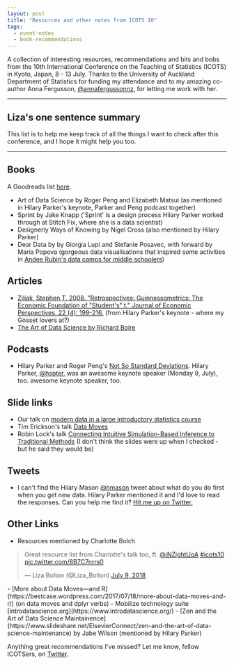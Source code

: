 ```yaml
---
layout: post
title: "Resources and other notes from ICOTS 10"
tags:
  - event-notes
  - book-recommendations
---
```


A collection of interesting resources, recommendations and bits and bobs from the 10th International Conference on the Teaching of Statistics (ICOTS) in Kyoto, Japan, 8 - 13 July. Thanks to the University of Auckland Department of Statistics for funding my attendance and to my amazing co-author Anna Fergusson, [@annafergussonnz](https://twitter.com/annafergussonnz), for letting me work with her.

---

## Liza's one sentence summary
This list is to help me keep track of all the things I want to check after this conference, and I hope it might help you too.

---

## Books
A Goodreads list [here](https://www.goodreads.com/review/list/44982838-liza?shelf=icots10).
  - Art of Data Science by Roger Peng and Elizabeth Matsui (as mentioned in Hilary Parker's keynote, Parker and Peng podcast together)
  - Sprint by Jake Knapp ('Sprint' is a design process Hilary Parker worked through at Stitch Fix, where she is a data scientist)
  - Designerly Ways of Knowing by Nigel Cross (also mentioned by Hilary Parker)
  - Dear Data by by Giorgia Lupi and Stefanie Posavec, with forward by Maria Popova (gorgeous data visualisations that inspired some activities in [Andee Rubin's data camps for middle schoolers](https://www.nsf.gov/awardsearch/showAward?AWD_ID=1742255&HistoricalAwards=false))

## Articles
  - [Ziliak, Stephen T. 2008. "Retrospectives: Guinnessometrics: The Economic Foundation of "Student's" t." Journal of Economic Perspectives, 22 (4): 199-216.](https://www.aeaweb.org/articles?id=10.1257/jep.22.4.199) (from Hilary Parker's keynote - where my Gosset lovers at?)
  - [The Art of Data Science by Richard Boire](https://www.predictiveanalyticsworld.com/patimes/the-art-of-data-science/9475/)

## Podcasts
  - Hilary Parker and Roger Peng's [Not So Standard Deviations](http://nssdeviations.com/). Hilary Parker, [@hspter](https://twitter.com/hspter), was an awesome keynote speaker (Monday 9, July), too. awesome keynote speaker, too.

## Slide links
  - Our talk on [modern data in a large introductory statistics course](https://annafergusson.github.io/paristergram/)
  - Tim Erickson's talk [Data Moves](https://docs.google.com/presentation/d/1b5RuYzEfTwKCZ0cPYGidUtvqo5xwxeFG1NsTGqz8e2k/edit#slide=id.gc6f90357f_0_0)
  - Robin Lock's talk [Connecting Intuitive Simulation-Based Inference to Traditional Methods](http://www.lock5stat.com/) (I don't think the slides were up when I checked - but he said they would be)

## Tweets
  - I can't find the Hilary Mason [@hmason](https://twitter.com/hmason) tweet about what do you do first when you get new data. Hilary Parker mentioned it and I'd love to read the responses. Can you help me find it? [Hit me up on Twitter.](https://twitter.com/Liza_Bolton)

## Other Links
  - Resources mentioned by Charlotte Bolch
  <blockquote class="twitter-tweet" data-conversation="none" data-lang="en"><p lang="en" dir="ltr">Great resource list from Charlotte&#39;s talk too, ft. <a href="https://twitter.com/iNZightUoA?ref_src=twsrc%5Etfw">@iNZightUoA</a> <a href="https://twitter.com/hashtag/icots10?src=hash&amp;ref_src=twsrc%5Etfw">#icots10</a> <a href="https://t.co/8B7C7nrrs0">pic.twitter.com/8B7C7nrrs0</a></p>&mdash; Liza Bolton (@Liza_Bolton) <a href="https://twitter.com/Liza_Bolton/status/1016168012414574592?ref_src=twsrc%5Etfw">July 9, 2018</a></blockquote>
<script async src="https://platform.twitter.com/widgets.js" charset="utf-8"></script>
  - [More about Data Moves—and R](https://bestcase.wordpress.com/2017/07/18/more-about-data-moves-and-r/) (on data moves and dplyr verbs)
  - Mobilize technology suite [introdatascience.org](https://www.introdatascience.org/)
  - [Zen and the Art of Data Science Maintainence](https://www.slideshare.net/ElsevierConnect/zen-and-the-art-of-data-science-maintenance) by Jabe Wilson (mentioned by Hilary Parker)


Anything great recommendations I've missed? Let me know, fellow ICOTSers, on [Twitter](https://twitter.com/Liza_Bolton).
